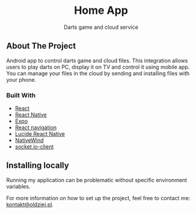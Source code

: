 <div align="center">
  <h1 align="center">Home App</h3>
  <p align="center">Darts game and cloud service</p>
</div>

## About The Project

Android app to control darts game and cloud files.
This integration allows users to play darts on PC, display it on TV and control it using mobile app.
You can manage your files in the cloud by sending and installing files with your phone.

### Built With

- [React](https://react.dev/)
- [React Native](https://reactnative.dev/)
- [Expo](https://expo.dev/)
- [React navigation](https://reactnavigation.org/)
- [Lucide React Native](https://lucide.dev/guide/packages/lucide-react-native)
- [NativeWind](https://www.nativewind.dev/)
- [socket.io-client](https://socket.io/docs/v4/client-api/)

## Installing locally

Running my application can be problematic without specific environment variables.

For more information on how to set up the project, feel free to contact me: [kontakt@oldziej.pl](mailto:kontakt@oldziej.pl).
